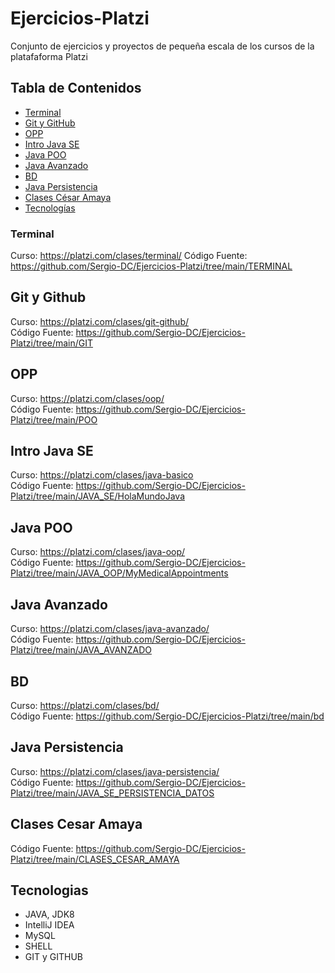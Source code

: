 # Ejercicios-Platzi
Conjunto de ejercicios y proyectos de pequeña escala de los cursos de la platafaforma Platzi

## Tabla de Contenidos
- [Terminal](#terminal)
- [Git y GitHub](#git-y-github)
- [OPP](#opp)
- [Intro Java SE](#intro-java-se)
- [Java POO](#java-poo)
- [Java Avanzado](#java-avanzado)
- [BD](#bd)
- [Java Persistencia](#java-persistencia)
- [Clases César Amaya](#clases-cesar-amaya)
- [Tecnologías](#tecnologias)

### Terminal ###
Curso: https://platzi.com/clases/terminal/
Código Fuente: https://github.com/Sergio-DC/Ejercicios-Platzi/tree/main/TERMINAL
## Git y Github
Curso: https://platzi.com/clases/git-github/ <br>
Código Fuente: https://github.com/Sergio-DC/Ejercicios-Platzi/tree/main/GIT
## OPP
Curso: https://platzi.com/clases/oop/ <br>
Código Fuente: https://github.com/Sergio-DC/Ejercicios-Platzi/tree/main/POO
## Intro Java SE
Curso: https://platzi.com/clases/java-basico <br>
Código Fuente: https://github.com/Sergio-DC/Ejercicios-Platzi/tree/main/JAVA_SE/HolaMundoJava
## Java POO
Curso: https://platzi.com/clases/java-oop/ <br>
Código Fuente: https://github.com/Sergio-DC/Ejercicios-Platzi/tree/main/JAVA_OOP/MyMedicalAppointments
## Java Avanzado
Curso: https://platzi.com/clases/java-avanzado/ <br>
Código Fuente: https://github.com/Sergio-DC/Ejercicios-Platzi/tree/main/JAVA_AVANZADO
## BD
Curso: https://platzi.com/clases/bd/ <br>
Código Fuente: https://github.com/Sergio-DC/Ejercicios-Platzi/tree/main/bd
## Java Persistencia
Curso: https://platzi.com/clases/java-persistencia/ <br>
Código Fuente: https://github.com/Sergio-DC/Ejercicios-Platzi/tree/main/JAVA_SE_PERSISTENCIA_DATOS
## Clases Cesar Amaya
Código Fuente: https://github.com/Sergio-DC/Ejercicios-Platzi/tree/main/CLASES_CESAR_AMAYA
## Tecnologias
* JAVA, JDK8
* IntelliJ IDEA
* MySQL
* SHELL
* GIT y GITHUB
